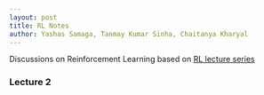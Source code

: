 ```yaml
---
layout: post
title: RL Notes 
author: Yashas Samaga, Tanmay Kumar Sinha, Chaitanya Kharyal
---
```


Discussions on Reinforcement Learning based on [RL lecture series](https://www.youtube.com/watch?v=ISk80iLhdfU&list=PLqYmG7hTraZBKeNJ-JE_eyJHZ7XgBoAyb)

### Lecture 2